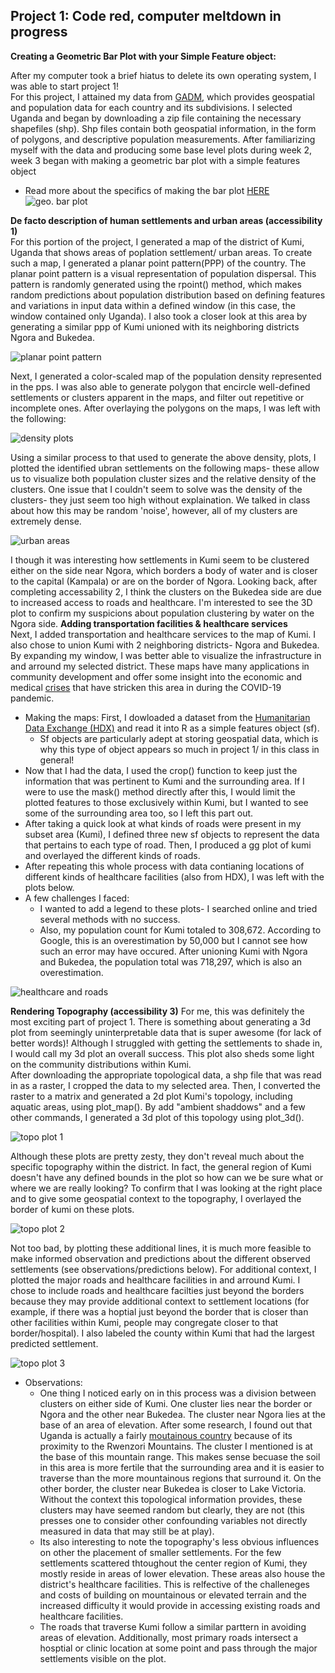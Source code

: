 ## Project 1: Code red, computer meltdown in progress

**Creating a Geometric Bar Plot with your Simple Feature object:**<br/>

After my computer took a brief hiatus to delete its own operating system, I was able to start project 1!<br/>
For this project, I attained my data from [GADM]( https://gadm.org/), which provides geospatial and population data for each country and its subdivisions. I selected Uganda and began by downloading a zip file containing the necessary shapefiles (shp). Shp files contain both geospatial information, in the form of polygons, and descriptive population measurements. After familiarizing myself with the data and producing some base level plots during week 2, week 3 began with making a geometric bar plot with a simple features object
- Read more about the specifics of making the bar plot [HERE](https://aeraposo.github.io/Data-440-Raposo/geo_bar_plot.md)
![geo. bar plot](https://aeraposo.github.io/Data-440-Raposo/geo_bar.png)<br/>

**De facto description of human settlements and urban areas (accessibility 1)**<br/>
For this portion of the project, I generated a map of the district of Kumi, Uganda that shows areas of poplation settlement/ urban areas. To create such a map, I generated a planar point pattern(PPP) of the country. The planar point pattern is a visual representation of population dispersal. This pattern is randomly generated using the rpoint() method, which makes random predictions about population distribution based on defining features and variations in input data within a defined window (in this case, the window contained only Uganda). I also took a closer look at this area by generating a similar ppp of Kumi unioned with its neighboring districts Ngora and Bukedea.<br/>

![planar point pattern](https://aeraposo.github.io/Data-440-Raposo/ppp_uga.png)<br/>

Next, I generated a color-scaled map of the population density represented in the pps. I was also able to generate polygon that encircle well-defined settlements or clusters apparent in the maps, and filter out repetitive or incomplete ones. After overlaying the polygons on the maps, I was left with the following:<br/>

![density plots](https://aeraposo.github.io/Data-440-Raposo/both_density.png)<br/>

Using a similar process to that used to generate the above density, plots, I plotted the identified ubran settlements on the following maps- these allow us to visualize both population cluster sizes and the relative density of the clusters. One issue that I couldn't seem to solve was the density of the clusters- they just seem too high without explaination. We talked in class about how this may be random 'noise', however, all of my clusters are extremely dense.<br/>

![urban areas](https://aeraposo.github.io/Data-440-Raposo/urban_areas_uga.png)<br/>

I though it was interesting how settlements in Kumi seem to be clustered either on the side near Ngora, which borders a body of water and is closer to the capital (Kampala) or are on the border of Ngora. Looking back, after completing accessability 2, I think the clusters on the Bukedea side are due to increased access to roads and healthcare. I'm interested to see the 3D plot to confirm my suspicions about population clustering by water on the Ngora side.
**Adding transportation facilities & healthcare services**<br/>
Next, I added transportation and healthcare services to the map of Kumi. I also chose to union Kumi with 2 neighboring districts- Ngora and Bukedea. By expanding my window, I was better able to visualize the infrastructure in and arround my selected district. These maps have many applications in community development and offer some insight into the economic and medical [crises](https://www.imf.org/en/News/Articles/2020/05/21/na052120-the-imfs-support-for-ugandas-health-care-the-vulnerable-businesses-and-stability) that have stricken this area in during the COVID-19 pandemic.<br/>
- Making the maps: First, I dowloaded a dataset from the [Humanitarian Data Exchange (HDX)](https://data.humdata.org/dataset/uganda-road-network) and read it into R as a simple features object (sf). 
  - Sf objects are particularly adept at storing geospatial data, which is why this type of object appears so much in project 1/ in this class in general!
- Now that I had the data, I used the crop() function to keep just the information that was pertinent to Kumi and the surrounding area. If I were to use the mask() method directly after this, I would limit the plotted features to those exclusively within Kumi, but I wanted to see some of the surrounding area too, so I left this part out.<br/>
- After taking a quick look at what kinds of roads were present in my subset area (Kumi), I defined three new sf objects to represent the data that pertains to each type of road. Then, I produced a gg plot of kumi and overlayed the different kinds of roads.<br/>
- After repeating this whole process with data contianing locations of different kinds of healthcare facilities (also from HDX), I was left with the plots below.<br/>
- A few challenges I faced:
  - I wanted to add a legend to these plots- I searched online and tried several methods with no success.<br/>
  - Also, my population count for Kumi totaled to 308,672. According to Google, this is an overestimation by 50,000 but I cannot see how such an error may have occured. After unioning Kumi with Ngora and Bukedea, the population total was 718,297, which is also an overestimation.

![healthcare and roads](https://aeraposo.github.io/Data-440-Raposo/health_care_access.png)<br/>

**Rendering Topography (accessibility 3)**
For me, this was definitely the most exciting part of project 1. There is something about generating a 3d plot from seemingly uninterpretable data that is super awesome (for lack of better words)! Although I struggled with getting the settlements to shade in, I would call my 3d plot an overall success. This plot also sheds some light on the community distributions within Kumi.<br/>
After downloading the appropriate topological data, a shp file that was read in as a raster, I cropped the data to my selected area. Then, I converted the raster to a matrix and generated a 2d plot Kumi's topology, including aquatic areas, using plot_map(). By add "ambient shaddows" and a few other commands, I generated a 3d plot of this topology using plot_3d().<br/>

![topo plot 1](https://aeraposo.github.io/Data-440-Raposo/1topo.png)<br/>

Although these plots are pretty zesty, they don't reveal much about the specific topography within the district. In fact, the general region of Kumi doesn't have any defined bounds in the plot so how can we be sure what or where we are really looking? To confirm that I was looking at the right place and to give some geospatial context to the topography, I overlayed the border of kumi on these plots.<br/>

![topo plot 2](https://aeraposo.github.io/Data-440-Raposo/topo_outline.png)<br/>

Not too bad, by plotting these additional lines, it is much more feasible to make informed observation and predictions about the different observed settlements (see observations/predictions below). For additional context, I plotted the major roads and healthcare facilities in and arround Kumi. I chose to include roads and healthcare facilties just beyond the borders because they may provide additional context to settlement locations (for example, if there was a hoptial just beyond the border that is closer than other facilities within Kumi, people may congregate closer to that border/hospital). I also labeled the county within Kumi that had the largest predicted settlement.<br/>

![topo plot 3](https://aeraposo.github.io/Data-440-Raposo/3d_mukongoro_county.png)<br/>


- Observations:
  - One thing I noticed early on in this process was a division between clusters on either side of Kumi. One cluster lies near the border or Ngora and the other near Bukedea. The cluster near Ngora lies at the base of an area of elevation. After some research, I found out that Uganda is actually a fairly [moutainous country](https://media.springernature.com/original/springer-static/image/chp%3A10.1007%2F978-3-319-53485-5_73/MediaObjects/440493_1_En_73_Fig1_HTML.gif) because of its proximity to the Rwenzori Mountains. The cluster I mentioned is at the base of this mountain range. This makes sense becuase the soil in this area is more fertile that the surrounding area and it is easier to traverse than the more mountainous regions that surround it. On the other border, the cluster near Bukedea is closer to Lake Victoria. Without the context this topological information provides, these clusters may have seemed random but clearly, they are not (this presses one to consider other confounding variables not directly measured in data that may still be at play).<br/>
  - Its also interesting to note the topography's less obvious influences on other the placement of smaller settlements. For the few settlements scattered thtoughout the center region of Kumi, they mostly reside in areas of lower elevation. These areas also house the district's healthcare facilities. This is relfective of the challeneges and costs of building on mountainous or elevated terrain and the increased difficulty it would provide in accessing existing roads and healthcare facilities.<br/>
  - The roads that traverse Kumi follow a similar parttern in avoiding areas of elevation. Additionally, most primary roads intersect a hosptial or clinic location at some point and pass through the major settlements visible on the plot.<br/>
